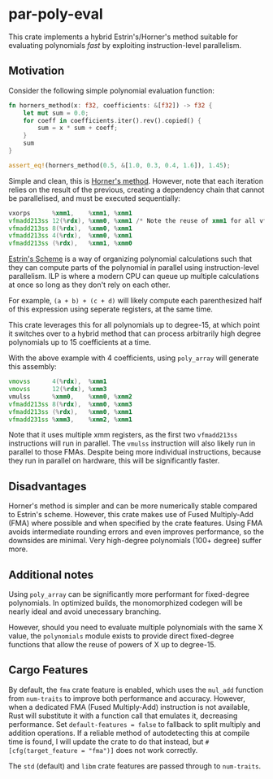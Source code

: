 par-poly-eval
===============

This crate implements a hybrid Estrin's/Horner's method suitable for evaluating polynomials _fast_
by exploiting instruction-level parallelism.

## Motivation

Consider the following simple polynomial evaluation function:

```rust
fn horners_method(x: f32, coefficients: &[f32]) -> f32 {
    let mut sum = 0.0;
    for coeff in coefficients.iter().rev().copied() {
        sum = x * sum + coeff;
    }
    sum
}

assert_eq!(horners_method(0.5, &[1.0, 0.3, 0.4, 1.6]), 1.45);
```

Simple and clean, this is [Horner's method](https://en.wikipedia.org/wiki/Horner%27s_method). However,
note that each iteration relies on the result of the previous, creating a dependency chain that cannot
be parallelised, and must be executed sequentially:

```asm
vxorps      %xmm1,    %xmm1, %xmm1
vfmadd213ss 12(%rdx), %xmm0, %xmm1 /* Note the reuse of xmm1 for all vfmadd213ss */
vfmadd213ss 8(%rdx),  %xmm0, %xmm1
vfmadd213ss 4(%rdx),  %xmm0, %xmm1
vfmadd213ss (%rdx),   %xmm1, %xmm0
```

[Estrin's Scheme](https://en.wikipedia.org/wiki/Estrin's_scheme) is a way of organizing polynomial calculations
such that they can compute parts of the polynomial in parallel using instruction-level parallelism. ILP is where
a modern CPU can queue up multiple calculations at once so long as they don't rely on each other.

For example, `(a + b) + (c + d)` will likely compute each parenthesized half of this
expression using seperate registers, at the same time.

This crate leverages this for all polynomials up to degree-15, at which point it switches over to a hybrid method
that can process arbitrarily high degree polynomials up to 15 coefficients at a time.

With the above example with 4 coefficients, using `poly_array` will generate this assembly:
```asm
vmovss      4(%rdx),  %xmm1
vmovss      12(%rdx), %xmm3
vmulss      %xmm0,    %xmm0, %xmm2
vfmadd213ss 8(%rdx),  %xmm0, %xmm3
vfmadd213ss (%rdx),   %xmm0, %xmm1
vfmadd231ss %xmm3,    %xmm2, %xmm1
```

Note that it uses multiple xmm registers, as the first two `vfmadd213ss` instructions will run in parallel. The `vmulss` instruction
will also likely run in parallel to those FMAs. Despite being more individual instructions, because they run in parallel on hardware,
this will be significantly faster.

## Disadvantages

Horner's method is simpler and can be more numerically stable compared to Estrin's scheme. However,
this crate makes use of Fused Multiply-Add (FMA) where possible and when specified by the crate features.
Using FMA avoids intermediate rounding errors and even improves performance, so the downsides are minimal.
Very high-degree polynomials (100+ degree) suffer more.

## Additional notes

Using `poly_array` can be significantly more performant for fixed-degree polynomials. In optimized builds,
the monomorphized codegen will be nearly ideal and avoid unecessary branching.

However, should you need to evaluate multiple polynomials with the same X value, the `polynomials` module
exists to provide direct fixed-degree functions that allow the reuse of powers of X up to degree-15.

## Cargo Features

By default, the `fma` crate feature is enabled, which uses the `mul_add` function from `num-traits` to improve
both performance and accuracy. However, when a dedicated FMA (Fused Multiply-Add) instruction is not available,
Rust will substitute it with a function call that emulates it, decreasing performance. Set `default-features = false`
to fallback to split multiply and addition operations. If a reliable method of autodetecting this at compile time
is found, I will update the crate to do that instead, but `#[cfg(target_feature = "fma")]` does not work correctly.

The `std` (default) and `libm` crate features are passed through to `num-traits`.
